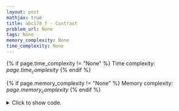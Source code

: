 ```yaml
---
layout: post
mathjax: true
title: abc178_f - Contrast
problem_url: None
tags: None
memory_complexity: None
time_complexity: None
---
```




{% if page.time_complexity != "None" %}
Time complexity: ${{ page.time_complexity }}$
{% endif %}

{% if page.memory_complexity != "None" %}
Memory complexity: ${{ page.memory_complexity }}$
{% endif %}

<details>
<summary>
<p style="display:inline">Click to show code.</p>
</summary>
```cpp
{% raw %}
using namespace std;
using ll = long long;
using ii = pair<int, int>;
using vi = vector<int>;
int main(void)
{
    int n;
    cin >> n;
    vi a(n), b(n);
    for (auto &ai : a)
        cin >> ai;
    for (auto &bi : b)
        cin >> bi;
    sort(b.begin(), b.end(), greater<int>());
    int l = 0, r = n - 1;
    for (int i = 0; i < n; ++i)
    {
        if (b[i] == a[i])
        {
            if (a[l] != b[i])
            {
                swap(b[l], b[i]);
                ++l;
            }
        }
    }
    for (int i = n - 1; i >= 0; --i)
    {
        if (b[i] == a[i])
        {
            if (a[r] != b[i])
            {
                swap(b[r], b[i]);
                --r;
            }
        }
    }
    for (int i = 0; i < n; ++i)
    {
        if (b[i] == a[i])
        {
            cout << "No" << endl;
            return 0;
        }
    }
    cout << "Yes" << endl;
    for (int i = 0; i < n; ++i)
    {
        cout << b[i] << " ";
    }
    cout << endl;
    return 0;
}

{% endraw %}
```
</details>

